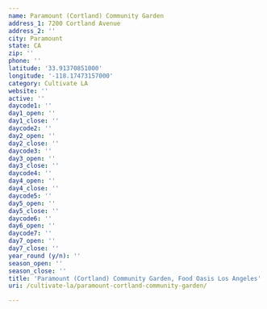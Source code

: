 ```yaml
---
name: Paramount (Cortland) Community Garden
address_1: 7200 Cortland Avenue
address_2: ''
city: Paramount
state: CA
zip: ''
phone: ''
latitude: '33.91370851000'
longitude: '-118.17473157000'
category: Cultivate LA
website: ''
active: ''
daycode1: ''
day1_open: ''
day1_close: ''
daycode2: ''
day2_open: ''
day2_close: ''
daycode3: ''
day3_open: ''
day3_close: ''
daycode4: ''
day4_open: ''
day4_close: ''
daycode5: ''
day5_open: ''
day5_close: ''
daycode6: ''
day6_open: ''
daycode7: ''
day7_open: ''
day7_close: ''
year_round (y/n): ''
season_open: ''
season_close: ''
title: 'Paramount (Cortland) Community Garden, Food Oasis Los Angeles'
uri: /cultivate-la/paramount-cortland-community-garden/

---
```

